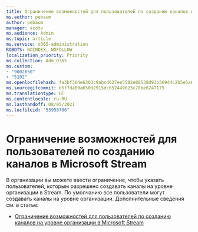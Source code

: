 ```yaml
---
title: Ограничение возможностей для пользователей по созданию каналов в Microsoft Stream
ms.author: pebaum
author: pebaum
manager: scotv
ms.audience: Admin
ms.topic: article
ms.service: o365-administration
ROBOTS: NOINDEX, NOFOLLOW
localization_priority: Priority
ms.collection: Adm_O365
ms.custom:
- "9002650"
- "5102"
ms.openlocfilehash: fa3bf364e6303c9abcd627ee5582e88538d93b36944c2b5e5a6e1bedeee630cc
ms.sourcegitcommit: b5f7da89a650d2915dc652449623c78be6247175
ms.translationtype: HT
ms.contentlocale: ru-RU
ms.lasthandoff: 08/05/2021
ms.locfileid: "53958706"
---
```

# <a name="restrict-who-can-create-channels-in-microsoft-stream"></a>Ограничение возможностей для пользователей по созданию каналов в Microsoft Stream

В организации вы можете ввести ограничение, чтобы указать пользователей, которым разрешено создавать каналы на уровне организации в Stream. По умолчанию все пользователи могут создавать каналы на уровне организации. Дополнительные сведения см. в статье:

- [Ограничение возможностей для пользователей по созданию каналов на уровне организации в Microsoft Stream](https://docs.microsoft.com/stream/restrict-companywide-channels)
